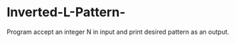 # Inverted-L-Pattern-
Program accept an integer N in input and print desired pattern as an output. 
